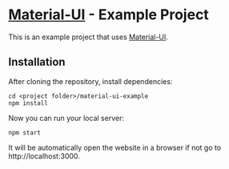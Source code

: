 # [Material-UI](http://callemall.github.io/material-ui/) - Example Project

This is an example project that uses [Material-UI](http://callemall.github.io/material-ui/).

## Installation
After cloning the repository, install dependencies:
```
cd <project folder>/material-ui-example
npm install
```

Now you can run your local server:
```
npm start
```

It will be automatically open the website in a browser if not go to http://localhost:3000.
